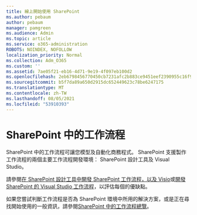 ```yaml
---
title: 線上開始使用 SharePoint
ms.author: pebaum
author: pebaum
manager: pamgreen
ms.audience: Admin
ms.topic: article
ms.service: o365-administration
ROBOTS: NOINDEX, NOFOLLOW
localization_priority: Normal
ms.collection: Adm_O365
ms.custom: ''
ms.assetid: 7ae05f21-eb16-4d71-9e19-4f097eb100d2
ms.openlocfilehash: 2eb6798456770450cb7231afc2b883ce9451eef2390955c16f9125014b41c489
ms.sourcegitcommit: b5f7da89a650d2915dc652449623c78be6247175
ms.translationtype: MT
ms.contentlocale: zh-TW
ms.lasthandoff: 08/05/2021
ms.locfileid: "53910393"
---
```

# <a name="workflows-in-sharepoint"></a>SharePoint 中的工作流程

SharePoint 中的工作流程可讓您模型及自動化商務程式。 SharePoint 支援製作工作流程的兩個主要工作流程開發環境： SharePoint 設計工具及 Visual Studio。 

請參閱[在 SharePoint 設計工具中開發 SharePoint 工作流程，以及 Visio](https://docs.microsoft.com/sharepoint/dev/general-development/develop-sharepoint-workflows-using-visual-studio)或[開發 SharePoint 的 Visual Studio 工作流程](https://docs.microsoft.com/sharepoint/dev/general-development/develop-sharepoint-workflows-using-visual-studio)，以評估每個的優缺點。 

如果您嘗試判斷工作流程是否為 SharePoint 環境中所用的解決方案，或是正在尋找開始使用的一般資訊，請參閱[SharePoint 中的工作流程總覽](https://docs.microsoft.com/sharepoint/dev/general-development/get-started-with-workflows-in-sharepoint#overview-of-workflows-in-sharepoint)。